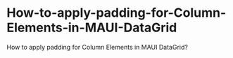 # How-to-apply-padding-for-Column-Elements-in-MAUI-DataGrid
How to apply padding for Column Elements in MAUI DataGrid?
